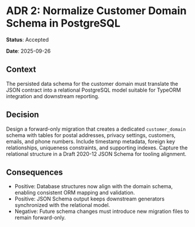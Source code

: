 # ADR 2: Normalize Customer Domain Schema in PostgreSQL

**Status**: Accepted

**Date**: 2025-09-26

## Context
The persisted data schema for the customer domain must translate the JSON contract into a relational PostgreSQL model suitable for TypeORM integration and downstream reporting.

## Decision
Design a forward-only migration that creates a dedicated `customer_domain` schema with tables for postal addresses, privacy settings, customers, emails, and phone numbers. Include timestamp metadata, foreign key relationships, uniqueness constraints, and supporting indexes. Capture the relational structure in a Draft 2020-12 JSON Schema for tooling alignment.

## Consequences
- Positive: Database structures now align with the domain schema, enabling consistent ORM mapping and validation.
- Positive: JSON Schema output keeps downstream generators synchronized with the relational model.
- Negative: Future schema changes must introduce new migration files to remain forward-only.
